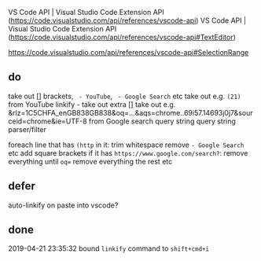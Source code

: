 

VS Code API | Visual Studio Code Extension API (https://code.visualstudio.com/api/references/vscode-api)
    VS Code API | Visual Studio Code Extension API (https://code.visualstudio.com/api/references/vscode-api#TextEditor)

https://code.visualstudio.com/api/references/vscode-api#SelectionRange


## do

take out [] brackets, ` - YouTube`, ` - Google Search` etc
take out e.g. `(21) ` from YouTube
linkify - take out extra []
take out e.g. &rlz=1C5CHFA_enGB838GB838&oq=...&aqs=chrome..69i57.14693j0j7&sourceid=chrome&ie=UTF-8
from Google search query string
query string parser/filter

foreach line that has `(http` in it:
  trim whitespace
  remove ` - Google Search ` etc
  add square brackets
  if it has `https://www.google.com/search?`:
    remove everything until `oq=`
    remove everything the rest
etc


## defer

auto-linkify on paste into vscode?

## done

2019-04-21 23:35:32
bound `linkify` command to `shift+cmd+i`